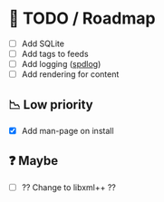 # :page_with_curl: TODO / Roadmap
* [ ] Add SQLite
* [ ] Add tags to feeds
* [ ] Add logging ([spdlog](https://github.com/gabime/spdlog))
* [ ] Add rendering for content

## :chart_with_downwards_trend: Low priority
* [x] Add man-page on install

## :question: Maybe
* [ ] ?? Change to libxml++ ??
